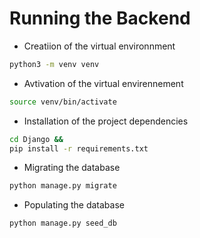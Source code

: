 # Running the Backend

- Creatiion of the virtual environnment

```bash
python3 -m venv venv
```

- Avtivation of the virtual envirennement

```bash
source venv/bin/activate
```

- Installation of the project dependencies

```bash
cd Django &&
pip install -r requirements.txt
```

- Migrating the database

```bash
python manage.py migrate
```

- Populating the database

```bash
python manage.py seed_db
```
